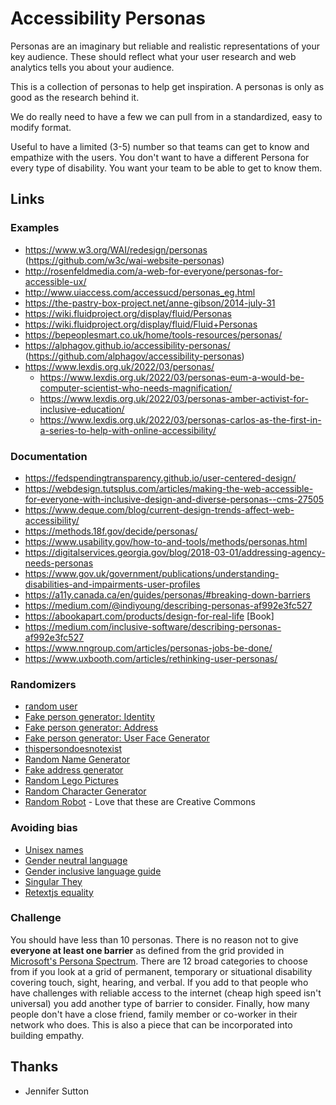 # Accessibility Personas

Personas are an imaginary but reliable and realistic representations of your key audience. These should reflect what your user research and web analytics tells you about your audience. 

This is a collection of personas to help get inspiration. A personas is only as good as the research behind it.

We do really need to have a few we can pull from in a standardized, easy to modify format.

Useful to have a limited (3-5) number so that teams can get to know and empathize with the users. You don't want to have a different Persona for every type of disability. You want your team to be able to get to know them.  

## Links

### Examples
- https://www.w3.org/WAI/redesign/personas (https://github.com/w3c/wai-website-personas)
- http://rosenfeldmedia.com/a-web-for-everyone/personas-for-accessible-ux/
- http://www.uiaccess.com/accessucd/personas_eg.html
- https://the-pastry-box-project.net/anne-gibson/2014-july-31
- https://wiki.fluidproject.org/display/fluid/Personas
- https://wiki.fluidproject.org/display/fluid/Fluid+Personas
- https://bepeoplesmart.co.uk/home/tools-resources/personas/
- https://alphagov.github.io/accessibility-personas/ (https://github.com/alphagov/accessibility-personas)
- https://www.lexdis.org.uk/2022/03/personas/
    - https://www.lexdis.org.uk/2022/03/personas-eum-a-would-be-computer-scientist-who-needs-magnification/
    - https://www.lexdis.org.uk/2022/03/personas-amber-activist-for-inclusive-education/
    - https://www.lexdis.org.uk/2022/03/personas-carlos-as-the-first-in-a-series-to-help-with-online-accessibility/

### Documentation
- https://fedspendingtransparency.github.io/user-centered-design/
- https://webdesign.tutsplus.com/articles/making-the-web-accessible-for-everyone-with-inclusive-design-and-diverse-personas--cms-27505
- https://www.deque.com/blog/current-design-trends-affect-web-accessibility/
- https://methods.18f.gov/decide/personas/
- https://www.usability.gov/how-to-and-tools/methods/personas.html
- https://digitalservices.georgia.gov/blog/2018-03-01/addressing-agency-needs-personas
- https://www.gov.uk/government/publications/understanding-disabilities-and-impairments-user-profiles
- https://a11y.canada.ca/en/guides/personas/#breaking-down-barriers
- https://medium.com/@indiyoung/describing-personas-af992e3fc527
- https://abookapart.com/products/design-for-real-life [Book]
- https://medium.com/inclusive-software/describing-personas-af992e3fc527
- https://www.nngroup.com/articles/personas-jobs-be-done/
- https://www.uxbooth.com/articles/rethinking-user-personas/

### Randomizers
- [random user](https://randomuser.me/)
- [Fake person generator: Identity](https://www.fakenamegenerator.com/gen-male-us-ca.php)
- [Fake person generator: Address](https://www.fakepersongenerator.com/Random/generate_address)
- [Fake person generator: User Face Generator](https://www.fakepersongenerator.com/user-face-generator)
- [thispersondoesnotexist](https://thispersondoesnotexist.com/)
- [Random Name Generator](http://random-name-generator.info/)
- [Fake address generator](https://www.fakeaddressgenerator.com/World/ca_address_generator)
- [Random Lego Pictures](http://www.baseplate.com/toys/minifig/)
- [Random Character Generator](https://www.character-generator.org.uk/personality/)
- [Random Robot](https://robohash.org/) - Love that these are Creative Commons

### Avoiding bias
- [Unisex names](https://mommyhood101.com/unisex-baby-names)
- [Gender neutral language](https://en.wikipedia.org/wiki/Gender-neutral_language)
- [Gender inclusive language guide](https://writingcenter.unc.edu/tips-and-tools/gender-inclusive-language/)
- [Singular They](https://apastyle.apa.org/blog/singular-they)
- [Retextjs equality](https://github.com/retextjs/retext-equality)

### Challenge ###
You should have less than 10 personas. There is no reason not to give **everyone at least one barrier** as defined from the grid provided in [Microsoft's  Persona Spectrum](https://medium.com/microsoft-design/kill-your-personas-1c332d4908cc). There are 12 broad categories to choose from if you look at a grid of permanent, temporary or situational disability covering touch, sight, hearing, and verbal. If you add to that people who have challenges with reliable access to the internet (cheap high speed isn't universal) you add another type of barrier to consider. Finally, how many people don't have a close friend, family member or co-worker in their network who does. This is also a piece that can be incorporated into building empathy. 

## Thanks
- Jennifer Sutton
